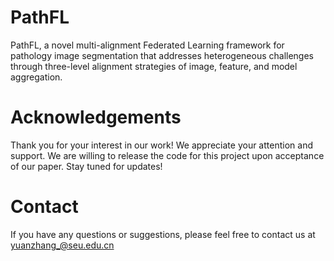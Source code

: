 # PathFL
PathFL, a novel multi-alignment Federated Learning framework for pathology image segmentation that addresses heterogeneous challenges through three-level alignment strategies of image, feature, and model aggregation.

# Acknowledgements
Thank you for your interest in our work! We appreciate your attention and support. We are willing to release the code for this project upon acceptance of our paper. Stay tuned for updates!

# Contact
If you have any questions or suggestions, please feel free to contact us at yuanzhang_@seu.edu.cn
